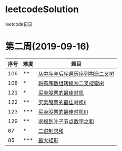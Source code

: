 # leetcodeSolution
leetcode记录

# 第二周(2019-09-16)

| 序号 | 难度 | 题目                                                         |
| ---- | ---- | ------------------------------------------------------------ |
| 106  | **   | [从中序与后序遍历序列构造二叉树](https://leetcode-cn.com/problems/construct-binary-tree-from-inorder-and-postorder-traversal/) |
| 108  | *    | [将有序数组转换为二叉搜索树](https://leetcode-cn.com/problems/convert-sorted-array-to-binary-search-tree/) |
| 121  | *    | [买卖股票的最佳时机](https://leetcode-cn.com/problems/best-time-to-buy-and-sell-stock/) |
| 122  | **   | [买卖股票的最佳时机II](https://leetcode-cn.com/problems/best-time-to-buy-and-sell-stock-ii/) |
| 123  | ***  | [买卖股票的最佳时机III](https://leetcode-cn.com/problems/best-time-to-buy-and-sell-stock-iii/) |
| 129  | ** | [ 求根到叶子节点数字之和](https://leetcode-cn.com/problems/sum-root-to-leaf-numbers/) |
| 67 | * | [二进制求和](https://leetcode-cn.com/problems/add-binary/)|
| 85 | *** | [最大矩形](https://leetcode-cn.com/problems/maximal-rectangle/)


